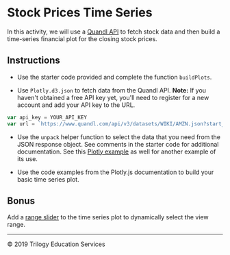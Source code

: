 # Stock Prices Time Series

In this activity, we will use a [Quandl API](https://www.quandl.com/) to fetch stock data and then build a time-series financial plot for the closing stock prices.

## Instructions

* Use the starter code provided and complete the function `buildPlots`.

* Use `Plotly.d3.json` to fetch data from the Quandl API. **Note:** If you haven't obtained a free API key yet, you'll need to register for a new account and add your API key to the URL.

```javascript
var api_key = YOUR_API_KEY
var url = `https://www.quandl.com/api/v3/datasets/WIKI/AMZN.json?start_date=2016-10-01&end_date=2017-10-01&api_key=${api_key}`
```

* Use the `unpack` helper function to select the data that you need from the JSON response object. See comments in the starter code for additional documentation. See this [Plotly example](https://plot.ly/javascript/multiple-transforms/) as well for another example of its use.

* Use the code examples from the Plotly.js documentation to build your basic time series plot.

## Bonus

Add a [range slider](https://plot.ly/javascript/range-slider/) to the time series plot to dynamically select the view range.

---

© 2019 Trilogy Education Services
